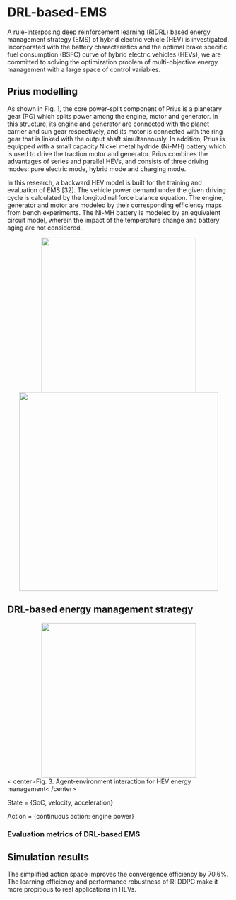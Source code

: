 # DRL-based-EMS

A rule-interposing deep reinforcement learning (RIDRL) based energy management strategy (EMS) of hybrid electric vehicle (HEV) is investigated. Incorporated with the battery characteristics and the optimal brake specific fuel consumption (BSFC) curve of hybrid electric vehicles (HEVs), we are committed to solving the optimization problem of multi-objective energy management with a large space of control variables.
 
 ## Prius modelling
As shown in Fig. 1, the core power-split component of Prius is a planetary gear (PG) which splits power among the engine, motor and generator. In this structure, its engine and generator are connected with the planet carrier and sun gear respectively, and its motor is connected with the ring gear that is linked with the output shaft simultaneously. In addition, Prius is equipped with a small capacity Nickel metal hydride (Ni-MH) battery which is used to drive the traction motor and generator. Prius combines the advantages of series and parallel HEVs, and consists of three driving modes: pure electric mode, hybrid mode and charging mode.
 
In this research, a backward HEV model is built for the training and evaluation of EMS [32]. The vehicle power demand under the given driving cycle is calculated by the longitudinal force balance equation. The engine, generator and motor are modeled by their corresponding efficiency maps from bench experiments. The Ni-MH battery is modeled by an equivalent circuit model, wherein the impact of the temperature change and battery aging are not considered. 

 <div align="center"><img width="350" src="https://github.com/lryz0612/Image/blob/master/Prius.jpg"/><img width="450" src="https://github.com/lryz0612/Image/blob/master/engine%20map%20%26%20battery.jpg"/></div>
 
 ## DRL-based energy management strategy

 <div align="center"><img height="350" src="https://github.com/lryz0612/Image/blob/master/DRL.jpg"/></div>
 < center>Fig. 3. Agent-environment interaction for HEV energy management< /center>


State = {SoC, velocity, acceleration}

Action = {continuous action: engine power}

### Evaluation metrics of DRL-based EMS
 
 ## Simulation results
 The simplified action space improves the convergence efficiency by 70.6%. The learning efficiency and performance robustness of RI DDPG make it more propitious to real applications in HEVs.
 
 
